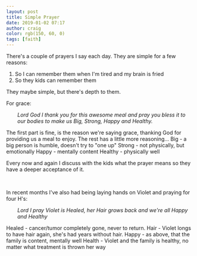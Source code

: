 ```yaml
---
layout: post
title: Simple Prayer
date: 2019-01-02 07:17
author: craig
color: rgb(150, 60, 0)
tags: [faith]
---
```

There's a couple of prayers I say each day. They are simple for a few reasons:
1) So I can remember them when I'm tired and my brain is fried
2) So they kids can remember them

They maybe simple, but there's depth to them.

For grace:
<p style="padding-left:30px;"><em>Lord God I thank you for this awesome meal and pray you bless it to our bodies to make us Big, Strong, Happy and Healthy.</em></p>
The first part is fine, is the reason we're saying grace, thanking God for providing us a meal to enjoy.
The rest has a little more reasoning...
Big - a big person is humble, doesn't try to "one up"
Strong - not physically, but emotionally
Happy - mentally content
Healthy - physically well

Every now and again I discuss with the kids what the prayer means so they have a deeper acceptance of it.

&nbsp;

In recent months I've also had being laying hands on Violet and praying for four H's:
<p style="padding-left:30px;"><em>Lord I pray Violet is Healed, her Hair grows back and we're all Happy and Healthy</em></p>
Healed - cancer/tumor completely gone, never to return.
Hair - Violet longs to have hair again, she's had years without hair.
Happy - as above, that the family is content, mentally well
Health - Violet and the family is healthy, no matter what treatment is thrown her way
